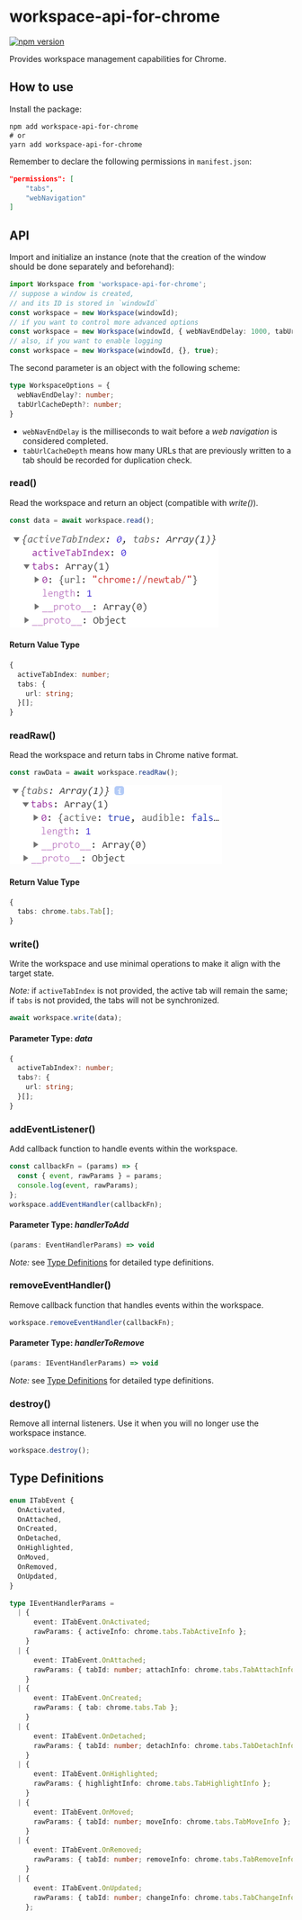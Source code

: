 # workspace-api-for-chrome

[![npm version](https://badge.fury.io/js/workspace-api-for-chrome.svg)](https://badge.fury.io/js/workspace-api-for-chrome)

Provides workspace management capabilities for Chrome.

## How to use

Install the package:

```shell
npm add workspace-api-for-chrome
# or
yarn add workspace-api-for-chrome
```

Remember to declare the following permissions in `manifest.json`:

```json lines
"permissions": [
    "tabs",
    "webNavigation"
]
```

## API

Import and initialize an instance (note that the creation of the window should be done separately and beforehand):

```typescript
import Workspace from 'workspace-api-for-chrome';
// suppose a window is created,
// and its ID is stored in `windowId`
const workspace = new Workspace(windowId);
// if you want to control more advanced options
const workspace = new Workspace(windowId, { webNavEndDelay: 1000, tabUrlCacheDepth: 1 });
// also, if you want to enable logging
const workspace = new Workspace(windowId, {}, true);
```

The second parameter is an object with the following scheme:

```typescript
type WorkspaceOptions = {
  webNavEndDelay?: number;
  tabUrlCacheDepth?: number;
}
```

- `webNavEndDelay` is the milliseconds to wait before a *web navigation* is considered completed.
- `tabUrlCacheDepth` means how many URLs that are previously written to a tab should be recorded for duplication check.

### read()

Read the workspace and return an object (compatible with *write()*).

```typescript
const data = await workspace.read();
```

![](./docs/read.png)

#### Return Value Type

```typescript
{
  activeTabIndex: number;
  tabs: {
    url: string;
  }[];
}
```

### readRaw()

Read the workspace and return tabs in Chrome native format.

```typescript
const rawData = await workspace.readRaw();
```

![](./docs/read-raw.png)

#### Return Value Type

```typescript
{
  tabs: chrome.tabs.Tab[];
}
```

### write()

Write the workspace and use minimal operations to make it align with the target state.

*Note:* if `activeTabIndex` is not provided, the active tab will remain the same; if `tabs` is not provided, the tabs
will not be synchronized.

```typescript
await workspace.write(data);
```

#### Parameter Type: *data*

```typescript
{
  activeTabIndex?: number;
  tabs?: {
    url: string;
  }[];
}
```

### addEventListener()

Add callback function to handle events within the workspace.

```typescript
const callbackFn = (params) => {
  const { event, rawParams } = params;
  console.log(event, rawParams);
};
workspace.addEventHandler(callbackFn);
```

#### Parameter Type: *handlerToAdd*

```typescript
(params: EventHandlerParams) => void
```

*Note:* see [Type Definitions](#type-definitions) for detailed type definitions.

### removeEventHandler()

Remove callback function that handles events within the workspace.

```typescript
workspace.removeEventHandler(callbackFn);
```

#### Parameter Type: *handlerToRemove*

```typescript
(params: IEventHandlerParams) => void
```

*Note:* see [Type Definitions](#type-definitions) for detailed type definitions.

### destroy()

Remove all internal listeners. Use it when you will no longer use the workspace instance.

```typescript
workspace.destroy();
```

## Type Definitions

```typescript
enum ITabEvent {
  OnActivated,
  OnAttached,
  OnCreated,
  OnDetached,
  OnHighlighted,
  OnMoved,
  OnRemoved,
  OnUpdated,
}
```

```typescript
type IEventHandlerParams =
  | {
      event: ITabEvent.OnActivated;
      rawParams: { activeInfo: chrome.tabs.TabActiveInfo };
    }
  | {
      event: ITabEvent.OnAttached;
      rawParams: { tabId: number; attachInfo: chrome.tabs.TabAttachInfo };
    }
  | {
      event: ITabEvent.OnCreated;
      rawParams: { tab: chrome.tabs.Tab };
    }
  | {
      event: ITabEvent.OnDetached;
      rawParams: { tabId: number; detachInfo: chrome.tabs.TabDetachInfo };
    }
  | {
      event: ITabEvent.OnHighlighted;
      rawParams: { highlightInfo: chrome.tabs.TabHighlightInfo };
    }
  | {
      event: ITabEvent.OnMoved;
      rawParams: { tabId: number; moveInfo: chrome.tabs.TabMoveInfo };
    }
  | {
      event: ITabEvent.OnRemoved;
      rawParams: { tabId: number; removeInfo: chrome.tabs.TabRemoveInfo };
    }
  | {
      event: ITabEvent.OnUpdated;
      rawParams: { tabId: number; changeInfo: chrome.tabs.TabChangeInfo; tab: chrome.tabs.Tab };
    };
```
